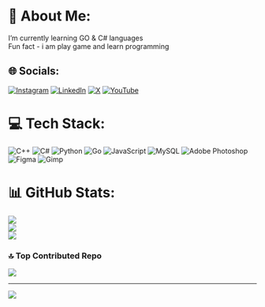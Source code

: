 # 💫 About Me:
I’m currently learning GO & C# languages<br> Fun fact - i am play game and learn programming


## 🌐 Socials:
[![Instagram](https://img.shields.io/badge/Instagram-%23E4405F.svg?logo=Instagram&logoColor=white)](https://instagram.com/azrilpramudia) [![LinkedIn](https://img.shields.io/badge/LinkedIn-%230077B5.svg?logo=linkedin&logoColor=white)](https://linkedin.com/in/azril-pramudia-anugrah-202a872a6) [![X](https://img.shields.io/badge/X-black.svg?logo=X&logoColor=white)](https://x.com/azrilpramudia) [![YouTube](https://img.shields.io/badge/YouTube-%23FF0000.svg?logo=YouTube&logoColor=white)](https://youtube.com/@MeowNextplay) 

# 💻 Tech Stack:
![C++](https://img.shields.io/badge/c++-%2300599C.svg?style=for-the-badge&logo=c%2B%2B&logoColor=white) ![C#](https://img.shields.io/badge/c%23-%23239120.svg?style=for-the-badge&logo=csharp&logoColor=white) ![Python](https://img.shields.io/badge/python-3670A0?style=for-the-badge&logo=python&logoColor=ffdd54) ![Go](https://img.shields.io/badge/go-%2300ADD8.svg?style=for-the-badge&logo=go&logoColor=white) ![JavaScript](https://img.shields.io/badge/javascript-%23323330.svg?style=for-the-badge&logo=javascript&logoColor=%23F7DF1E) ![MySQL](https://img.shields.io/badge/mysql-%2300000f.svg?style=for-the-badge&logo=mysql&logoColor=white) ![Adobe Photoshop](https://img.shields.io/badge/adobe%20photoshop-%2331A8FF.svg?style=for-the-badge&logo=adobe%20photoshop&logoColor=white) ![Figma](https://img.shields.io/badge/figma-%23F24E1E.svg?style=for-the-badge&logo=figma&logoColor=white) ![Gimp](https://img.shields.io/badge/Gimp-657D8B?style=for-the-badge&logo=gimp&logoColor=FFFFFF)
# 📊 GitHub Stats:
![](https://github-readme-stats.vercel.app/api?username=Azrilpramudia&theme=tokyonight&hide_border=false&include_all_commits=false&count_private=false)<br/>
![](https://github-readme-streak-stats.herokuapp.com/?user=Azrilpramudia&theme=tokyonight&hide_border=false)<br/>
![](https://github-readme-stats.vercel.app/api/top-langs/?username=Azrilpramudia&theme=tokyonight&hide_border=false&include_all_commits=false&count_private=false&layout=compact)

### 🔝 Top Contributed Repo
![](https://github-contributor-stats.vercel.app/api?username=Azrilpramudia&limit=5&theme=tokyonight&combine_all_yearly_contributions=true)

---
[![](https://visitcount.itsvg.in/api?id=Azrilpramudia&icon=0&color=1)](https://visitcount.itsvg.in)

<!-- Proudly created with GPRM ( https://gprm.itsvg.in ) -->
